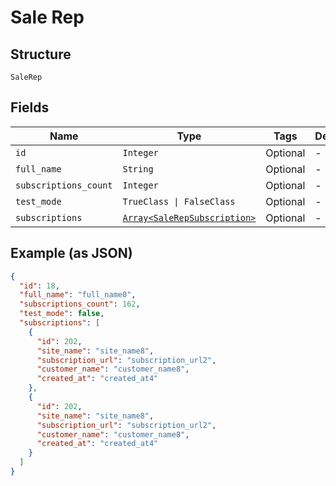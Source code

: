 
# Sale Rep

## Structure

`SaleRep`

## Fields

| Name | Type | Tags | Description |
|  --- | --- | --- | --- |
| `id` | `Integer` | Optional | - |
| `full_name` | `String` | Optional | - |
| `subscriptions_count` | `Integer` | Optional | - |
| `test_mode` | `TrueClass \| FalseClass` | Optional | - |
| `subscriptions` | [`Array<SaleRepSubscription>`](../../doc/models/sale-rep-subscription.md) | Optional | - |

## Example (as JSON)

```json
{
  "id": 18,
  "full_name": "full_name0",
  "subscriptions_count": 162,
  "test_mode": false,
  "subscriptions": [
    {
      "id": 202,
      "site_name": "site_name8",
      "subscription_url": "subscription_url2",
      "customer_name": "customer_name8",
      "created_at": "created_at4"
    },
    {
      "id": 202,
      "site_name": "site_name8",
      "subscription_url": "subscription_url2",
      "customer_name": "customer_name8",
      "created_at": "created_at4"
    }
  ]
}
```

